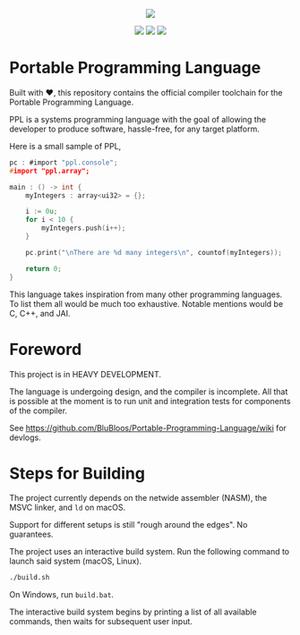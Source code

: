<div>
  <p align="center">
    <img src="https://user-images.githubusercontent.com/38915815/155840268-844e6655-2554-4ac0-bacb-4d789f980b58.png" />
   

  </p>
  <p align="center">
    <img src="https://github.com/BluBloos/Portable-Programming-Language/workflows/macOS%20build/badge.svg"></img>
    <img src="https://github.com/BluBloos/Portable-Programming-Language/workflows/Ubuntu%20build/badge.svg"></img>
    <img src="https://github.com/BluBloos/Portable-Programming-Language/workflows/Windows%20build/badge.svg"></img>
  </p>
</div>

# Portable Programming Language

Built with ❤️, this repository contains the official compiler toolchain for the Portable Programming Language.

PPL is a systems programming language with the goal of allowing the developer to produce software, hassle-free, for any
target platform.

Here is a small sample of PPL,

```c
pc : #import "ppl.console";
#import "ppl.array";

main : () -> int {
    myIntegers : array<ui32> = {};

    i := 0u;
    for i < 10 {
        myIntegers.push(i++);
    }

    pc.print("\nThere are %d many integers\n", countof(myIntegers));

    return 0;
}
```

This language takes inspiration from many other programming languages. To list them all would be much too exhaustive.
Notable mentions would be C, C++, and JAI.

# Foreword

This project is in HEAVY DEVELOPMENT.

The language is undergoing design, and the compiler is incomplete. All that is possible at the moment is to run unit and
integration tests for components of the compiler.

See https://github.com/BluBloos/Portable-Programming-Language/wiki for devlogs.

# Steps for Building

The project currently depends on the netwide assembler (NASM), the MSVC linker, and `ld` on macOS.

Support for different setups is still "rough around the edges". No guarantees.

The project uses an interactive build system. Run the following command to launch said system (macOS, Linux).

```bash
./build.sh
```

On Windows, run `build.bat`.

The interactive build system begins by printing a list of all available commands, then waits for subsequent user input.
